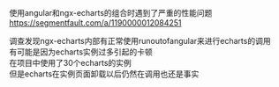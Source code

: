 使用angular和ngx-echarts的组合时遇到了严重的性能问题  
https://segmentfault.com/a/1190000012084251

调查发现ngx-echarts内部有正常使用runoutofangular来进行echarts的调用  
有可能是因为echarts实例过多引起的卡顿  
在项目中使用了30个echarts的实例  
但是echarts在实例页面卸载以后仍然在调用也还是事实  
